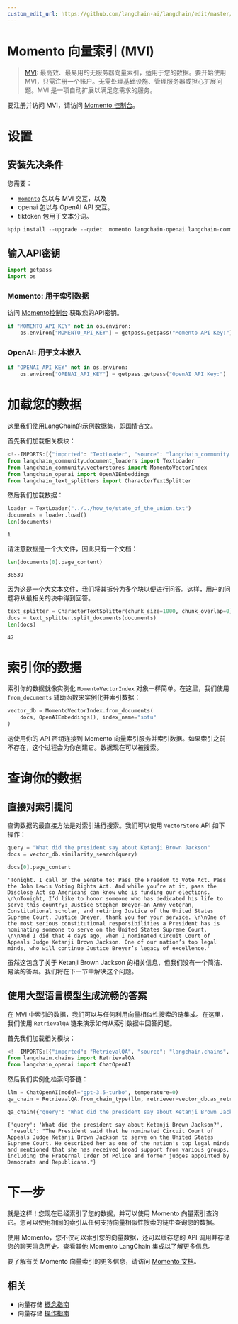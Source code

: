 ```yaml
---
custom_edit_url: https://github.com/langchain-ai/langchain/edit/master/docs/docs/integrations/vectorstores/momento_vector_index.ipynb
---
```

# Momento 向量索引 (MVI)

>[MVI](https://gomomento.com): 最高效、最易用的无服务器向量索引，适用于您的数据。要开始使用 MVI，只需注册一个账户。无需处理基础设施、管理服务器或担心扩展问题。MVI 是一项自动扩展以满足您需求的服务。

要注册并访问 MVI，请访问 [Momento 控制台](https://console.gomomento.com)。

# 设置

## 安装先决条件

您需要：
- [`momento`](https://pypi.org/project/momento/) 包以与 MVI 交互，以及
- openai 包以与 OpenAI API 交互。
- tiktoken 包用于文本分词。


```python
%pip install --upgrade --quiet  momento langchain-openai langchain-community tiktoken
```

## 输入API密钥


```python
import getpass
import os
```

### Momento: 用于索引数据

访问 [Momento控制台](https://console.gomomento.com) 获取您的API密钥。


```python
if "MOMENTO_API_KEY" not in os.environ:
    os.environ["MOMENTO_API_KEY"] = getpass.getpass("Momento API Key:")
```

### OpenAI: 用于文本嵌入


```python
if "OPENAI_API_KEY" not in os.environ:
    os.environ["OPENAI_API_KEY"] = getpass.getpass("OpenAI API Key:")
```

# 加载您的数据

这里我们使用LangChain的示例数据集，即国情咨文。

首先我们加载相关模块：


```python
<!--IMPORTS:[{"imported": "TextLoader", "source": "langchain_community.document_loaders", "docs": "https://python.langchain.com/api_reference/community/document_loaders/langchain_community.document_loaders.text.TextLoader.html", "title": "Momento Vector Index (MVI)"}, {"imported": "MomentoVectorIndex", "source": "langchain_community.vectorstores", "docs": "https://python.langchain.com/api_reference/community/vectorstores/langchain_community.vectorstores.momento_vector_index.MomentoVectorIndex.html", "title": "Momento Vector Index (MVI)"}, {"imported": "OpenAIEmbeddings", "source": "langchain_openai", "docs": "https://python.langchain.com/api_reference/openai/embeddings/langchain_openai.embeddings.base.OpenAIEmbeddings.html", "title": "Momento Vector Index (MVI)"}, {"imported": "CharacterTextSplitter", "source": "langchain_text_splitters", "docs": "https://python.langchain.com/api_reference/text_splitters/character/langchain_text_splitters.character.CharacterTextSplitter.html", "title": "Momento Vector Index (MVI)"}]-->
from langchain_community.document_loaders import TextLoader
from langchain_community.vectorstores import MomentoVectorIndex
from langchain_openai import OpenAIEmbeddings
from langchain_text_splitters import CharacterTextSplitter
```

然后我们加载数据：


```python
loader = TextLoader("../../how_to/state_of_the_union.txt")
documents = loader.load()
len(documents)
```



```output
1
```


请注意数据是一个大文件，因此只有一个文档：


```python
len(documents[0].page_content)
```



```output
38539
```


因为这是一个大文本文件，我们将其拆分为多个块以便进行问答。这样，用户的问题将从最相关的块中得到回答。


```python
text_splitter = CharacterTextSplitter(chunk_size=1000, chunk_overlap=0)
docs = text_splitter.split_documents(documents)
len(docs)
```



```output
42
```


# 索引你的数据

索引你的数据就像实例化 `MomentoVectorIndex` 对象一样简单。在这里，我们使用 `from_documents` 辅助函数来实例化并索引数据：


```python
vector_db = MomentoVectorIndex.from_documents(
    docs, OpenAIEmbeddings(), index_name="sotu"
)
```

这使用你的 API 密钥连接到 Momento 向量索引服务并索引数据。如果索引之前不存在，这个过程会为你创建它。数据现在可以被搜索。

# 查询你的数据

## 直接对索引提问

查询数据的最直接方法是对索引进行搜索。我们可以使用 `VectorStore` API 如下操作：


```python
query = "What did the president say about Ketanji Brown Jackson"
docs = vector_db.similarity_search(query)
```


```python
docs[0].page_content
```



```output
'Tonight. I call on the Senate to: Pass the Freedom to Vote Act. Pass the John Lewis Voting Rights Act. And while you’re at it, pass the Disclose Act so Americans can know who is funding our elections. \n\nTonight, I’d like to honor someone who has dedicated his life to serve this country: Justice Stephen Breyer—an Army veteran, Constitutional scholar, and retiring Justice of the United States Supreme Court. Justice Breyer, thank you for your service. \n\nOne of the most serious constitutional responsibilities a President has is nominating someone to serve on the United States Supreme Court. \n\nAnd I did that 4 days ago, when I nominated Circuit Court of Appeals Judge Ketanji Brown Jackson. One of our nation’s top legal minds, who will continue Justice Breyer’s legacy of excellence.'
```


虽然这包含了关于 Ketanji Brown Jackson 的相关信息，但我们没有一个简洁、易读的答案。我们将在下一节中解决这个问题。

## 使用大型语言模型生成流畅的答案

在 MVI 中索引的数据，我们可以与任何利用向量相似性搜索的链集成。在这里，我们使用 `RetrievalQA` 链来演示如何从索引数据中回答问题。

首先我们加载相关模块：


```python
<!--IMPORTS:[{"imported": "RetrievalQA", "source": "langchain.chains", "docs": "https://python.langchain.com/api_reference/langchain/chains/langchain.chains.retrieval_qa.base.RetrievalQA.html", "title": "Momento Vector Index (MVI)"}, {"imported": "ChatOpenAI", "source": "langchain_openai", "docs": "https://python.langchain.com/api_reference/openai/chat_models/langchain_openai.chat_models.base.ChatOpenAI.html", "title": "Momento Vector Index (MVI)"}]-->
from langchain.chains import RetrievalQA
from langchain_openai import ChatOpenAI
```

然后我们实例化检索问答链：


```python
llm = ChatOpenAI(model="gpt-3.5-turbo", temperature=0)
qa_chain = RetrievalQA.from_chain_type(llm, retriever=vector_db.as_retriever())
```


```python
qa_chain({"query": "What did the president say about Ketanji Brown Jackson?"})
```



```output
{'query': 'What did the president say about Ketanji Brown Jackson?',
 'result': "The President said that he nominated Circuit Court of Appeals Judge Ketanji Brown Jackson to serve on the United States Supreme Court. He described her as one of the nation's top legal minds and mentioned that she has received broad support from various groups, including the Fraternal Order of Police and former judges appointed by Democrats and Republicans."}
```


# 下一步

就是这样！您现在已经索引了您的数据，并可以使用 Momento 向量索引查询它。您可以使用相同的索引从任何支持向量相似性搜索的链中查询您的数据。

使用 Momento，您不仅可以索引您的向量数据，还可以缓存您的 API 调用并存储您的聊天消息历史。查看其他 Momento LangChain 集成以了解更多信息。

要了解有关 Momento 向量索引的更多信息，请访问 [Momento 文档](https://docs.gomomento.com)。




## 相关

- 向量存储 [概念指南](/docs/concepts/#vector-stores)
- 向量存储 [操作指南](/docs/how_to/#vector-stores)
